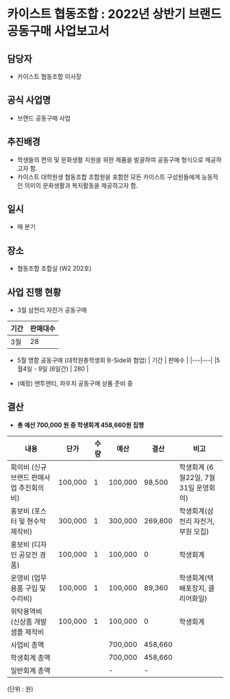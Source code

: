 카이스트 협동조합 : 2022년 상반기 브랜드 공동구매 사업보고서
======

## 담당자
- 카이스트 협동조합 이사장

## 공식 사업명
- 브랜드 공동구매 사업

## 추진배경
- 학생들의 편의 및 문화생활 지원을 위한 제품을 발굴하여 공동구매 형식으로 제공하고자 함.
- 카이스트 대학원생 협동조합 조합원을 포함한 모든 카이스트 구성원들에게 능동적인 의미의 문화생활과 복지활동을 제공하고자 함. 

## 일시
- 매 분기

## 장소
- 협동조합 조합실 (W2 202호)

## 사업 진행 현황 
- 3월 삼천리 자전거 공동구매

| 기간 | 판매대수 |
|---|---|
|3월| 28 |
 
- 5월 명함 공동구매 (대학원총학생회 B-Side와 협업)
| 기간 | 판매수 |
|---|---|
|5월4일 - 9일 (6일간) | 280 |

- (예정) 맨투맨티, 파우치 공동구매 상품 준비 중 

## 결산
- **총 예산 700,000 원 중 학생회계 458,660원 집행**

|  내용  |  단가  |  수량  |  예산  |  결산  |  비고  |
|---|---|---|---|---|---|
| 회의비 (신규 브랜드 판매사업 추진회의비) | 100,000 | 1 | 100,000 | 98,500 | 학생회계 (6월22일, 7월 31일 운영회의) |
| 홍보비 (포스터 및 현수막 제작비) | 300,000 | 1 | 300,000 | 269,800 | 학생회계(삼천리 자전거, 부원 모집) |
| 홍보비 (디자인 공모전 경품) | 100,000 | 1 | 100,000 | 0 | 학생회계 |
| 운영비 (업무용품 구입 및 수리비) | 100,000 | 1 | 100,000 | 89,360 | 학생회계(택배포장지, 클리어화일) |
| 위탁용역비 (신상품 개발 샘플 제작비 | 100,000 | 1 | 100,000 | 0 | 학생회계 
| 사업비 총액 |    |    | 700,000 | 458,660 |    |
| 학생회계 총액 |    |    | 700,000 | 458,660 |    |
| 일반회계 총액 |    |    | - | - |    |

(단위 : 원)
